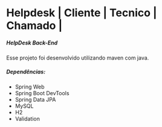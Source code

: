 # Helpdesk  | Cliente | Tecnico | Chamado |



##### HelpDesk Back-End


Esse projeto foi desenvolvido utilizando maven com java.



##### Dependências:

- Spring Web
- Spring Boot DevTools
- Spring Data JPA
- MySQL
- H2
- Validation

